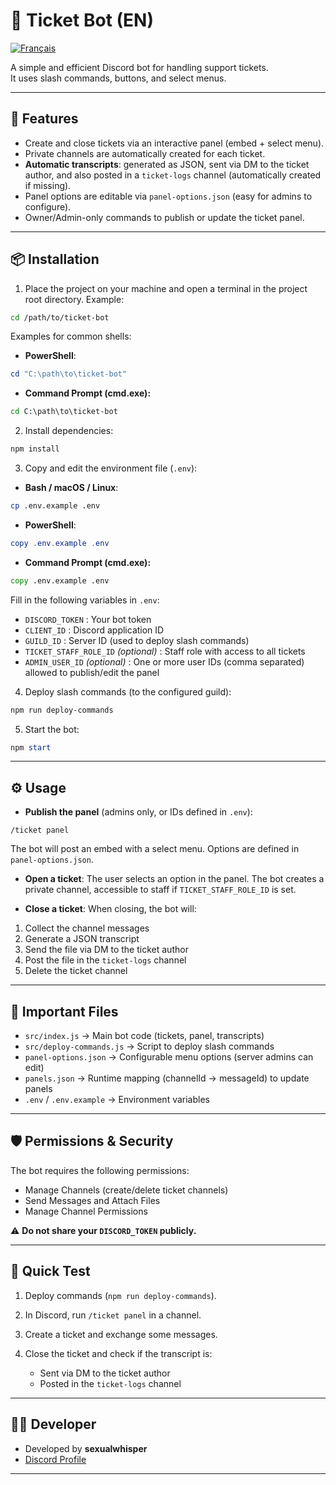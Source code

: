 # 🎫 Ticket Bot (EN)

[![Français](https://img.shields.io/badge/lang-Français-blue?style=for-the-badge&logo=discord)](./README.md)

A simple and efficient Discord bot for handling support tickets.  
It uses slash commands, buttons, and select menus.

---

## 🚀 Features

- Create and close tickets via an interactive panel (embed + select menu).  
- Private channels are automatically created for each ticket.  
- **Automatic transcripts**: generated as JSON, sent via DM to the ticket author, and also posted in a `ticket-logs` channel (automatically created if missing).  
- Panel options are editable via `panel-options.json` (easy for admins to configure).  
- Owner/Admin-only commands to publish or update the ticket panel.  

---

## 📦 Installation

1. Place the project on your machine and open a terminal in the project root directory. Example:  

```bash
cd /path/to/ticket-bot
````

Examples for common shells:

* **PowerShell**:

```powershell
cd "C:\path\to\ticket-bot"
```

* **Command Prompt (cmd.exe):**

```cmd
cd C:\path\to\ticket-bot
```

2. Install dependencies:

```powershell
npm install
```

3. Copy and edit the environment file (`.env`):

* **Bash / macOS / Linux**:

```bash
cp .env.example .env
```

* **PowerShell**:

```powershell
copy .env.example .env
```

* **Command Prompt (cmd.exe):**

```cmd
copy .env.example .env
```

Fill in the following variables in `.env`:

* `DISCORD_TOKEN` : Your bot token
* `CLIENT_ID` : Discord application ID
* `GUILD_ID` : Server ID (used to deploy slash commands)
* `TICKET_STAFF_ROLE_ID` *(optional)* : Staff role with access to all tickets
* `ADMIN_USER_ID` *(optional)* : One or more user IDs (comma separated) allowed to publish/edit the panel

4. Deploy slash commands (to the configured guild):

```powershell
npm run deploy-commands
```

5. Start the bot:

```powershell
npm start
```

---

## ⚙️ Usage

* **Publish the panel** (admins only, or IDs defined in `.env`):

```text
/ticket panel
```

The bot will post an embed with a select menu. Options are defined in `panel-options.json`.

* **Open a ticket**:
  The user selects an option in the panel. The bot creates a private channel, accessible to staff if `TICKET_STAFF_ROLE_ID` is set.

* **Close a ticket**:
  When closing, the bot will:

1. Collect the channel messages
2. Generate a JSON transcript
3. Send the file via DM to the ticket author
4. Post the file in the `ticket-logs` channel
5. Delete the ticket channel

---

## 📂 Important Files

* `src/index.js` → Main bot code (tickets, panel, transcripts)
* `src/deploy-commands.js` → Script to deploy slash commands
* `panel-options.json` → Configurable menu options (server admins can edit)
* `panels.json` → Runtime mapping (channelId → messageId) to update panels
* `.env` / `.env.example` → Environment variables

---

## 🛡️ Permissions & Security

The bot requires the following permissions:

* Manage Channels (create/delete ticket channels)
* Send Messages and Attach Files
* Manage Channel Permissions

⚠️ **Do not share your `DISCORD_TOKEN` publicly.**

---

## 🧪 Quick Test

1. Deploy commands (`npm run deploy-commands`).
2. In Discord, run `/ticket panel` in a channel.
3. Create a ticket and exchange some messages.
4. Close the ticket and check if the transcript is:

   * Sent via DM to the ticket author
   * Posted in the `ticket-logs` channel

---

## 👨‍💻 Developer

* Developed by **sexualwhisper**
* [Discord Profile](https://discord.com/users/690749637921079366)


---


